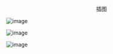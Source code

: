 <p align="center">插图</p>

![image](http://pic.wenku8.com/pictures/2/2453/91797/108845.jpg)

![image](http://pic.wenku8.com/pictures/2/2453/91797/108846.jpg)

![image](http://pic.wenku8.com/pictures/2/2453/91797/108847.jpg)

